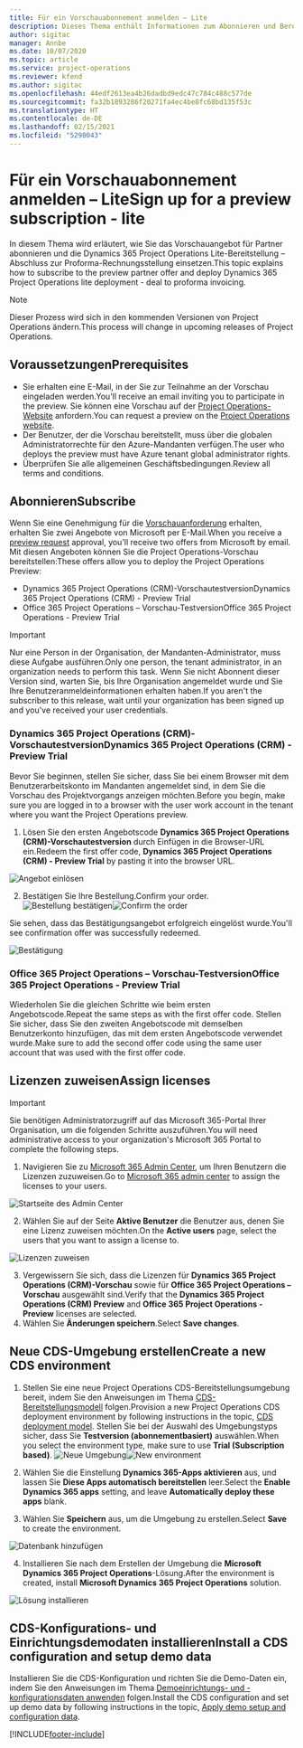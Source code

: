 ```yaml
---
title: Für ein Vorschauabonnement anmelden – Lite
description: Dieses Thema enthält Informationen zum Abonnieren und Bereitstellen der Project Operations Lite-Bereitstellung – Abschluss zur Proforma-Rechnungsstellung.
author: sigitac
manager: Annbe
ms.date: 10/07/2020
ms.topic: article
ms.service: project-operations
ms.reviewer: kfend
ms.author: sigitac
ms.openlocfilehash: 44edf2613ea4b26dadbd9edc47c784c488c577de
ms.sourcegitcommit: fa32b1893286f20271fa4ec4be8fc68bd135f53c
ms.translationtype: HT
ms.contentlocale: de-DE
ms.lasthandoff: 02/15/2021
ms.locfileid: "5290043"
---
```

# <a name="sign-up-for-a-preview-subscription---lite"></a><span data-ttu-id="909b2-103">Für ein Vorschauabonnement anmelden – Lite</span><span class="sxs-lookup"><span data-stu-id="909b2-103">Sign up for a preview subscription - lite</span></span> 

<span data-ttu-id="909b2-104">In diesem Thema wird erläutert, wie Sie das Vorschauangebot für Partner abonnieren und die Dynamics 365 Project Operations Lite-Bereitstellung – Abschluss zur Proforma-Rechnungsstellung einsetzen.</span><span class="sxs-lookup"><span data-stu-id="909b2-104">This topic explains how to subscribe to the preview partner offer and deploy Dynamics 365 Project Operations lite deployment - deal to proforma invoicing.</span></span>

> [!NOTE]
> <span data-ttu-id="909b2-105">Dieser Prozess wird sich in den kommenden Versionen von Project Operations ändern.</span><span class="sxs-lookup"><span data-stu-id="909b2-105">This process will change in upcoming releases of Project Operations.</span></span>

## <a name="prerequisites"></a><span data-ttu-id="909b2-106">Voraussetzungen</span><span class="sxs-lookup"><span data-stu-id="909b2-106">Prerequisites</span></span>

- <span data-ttu-id="909b2-107">Sie erhalten eine E-Mail, in der Sie zur Teilnahme an der Vorschau eingeladen werden.</span><span class="sxs-lookup"><span data-stu-id="909b2-107">You'll receive an email inviting you to participate in the preview.</span></span> <span data-ttu-id="909b2-108">Sie können eine Vorschau auf der [Project Operations-Website](https://dynamics.microsoft.com/en-us/project-operations/overview/) anfordern.</span><span class="sxs-lookup"><span data-stu-id="909b2-108">You can request a preview on the [Project Operations website](https://dynamics.microsoft.com/en-us/project-operations/overview/).</span></span>
- <span data-ttu-id="909b2-109">Der Benutzer, der die Vorschau bereitstellt, muss über die globalen Administratorrechte für den Azure-Mandanten verfügen.</span><span class="sxs-lookup"><span data-stu-id="909b2-109">The user who deploys the preview must have Azure tenant global administrator rights.</span></span>
- <span data-ttu-id="909b2-110">Überprüfen Sie alle allgemeinen Geschäftsbedingungen.</span><span class="sxs-lookup"><span data-stu-id="909b2-110">Review all terms and conditions.</span></span>

## <a name="subscribe"></a><span data-ttu-id="909b2-111">Abonnieren</span><span class="sxs-lookup"><span data-stu-id="909b2-111">Subscribe</span></span>

<span data-ttu-id="909b2-112">Wenn Sie eine Genehmigung für die [Vorschauanforderung](https://forms.office.com/FormsPro/Pages/ResponsePage.aspx?id=v4j5cvGGr0GRqy180BHbR56j8lZs0FdAvwT75_WNFyxUMkRDV1NYQU5TNjE2VjhKOVBUNVg2R0s1NC4u) erhalten, erhalten Sie zwei Angebote von Microsoft per E-Mail.</span><span class="sxs-lookup"><span data-stu-id="909b2-112">When you receive a [preview request](https://forms.office.com/FormsPro/Pages/ResponsePage.aspx?id=v4j5cvGGr0GRqy180BHbR56j8lZs0FdAvwT75_WNFyxUMkRDV1NYQU5TNjE2VjhKOVBUNVg2R0s1NC4u) approval, you'll receive two offers from Microsoft by email.</span></span> <span data-ttu-id="909b2-113">Mit diesen Angeboten können Sie die Project Operations-Vorschau bereitstellen:</span><span class="sxs-lookup"><span data-stu-id="909b2-113">These offers allow you to deploy the Project Operations Preview:</span></span>

- <span data-ttu-id="909b2-114">Dynamics 365 Project Operations (CRM)-Vorschautestversion</span><span class="sxs-lookup"><span data-stu-id="909b2-114">Dynamics 365 Project Operations (CRM) - Preview Trial</span></span>
- <span data-ttu-id="909b2-115">Office 365 Project Operations – Vorschau-Testversion</span><span class="sxs-lookup"><span data-stu-id="909b2-115">Office 365 Project Operations - Preview Trial</span></span>

> [!IMPORTANT]
> <span data-ttu-id="909b2-116">Nur eine Person in der Organisation, der Mandanten-Administrator, muss diese Aufgabe ausführen.</span><span class="sxs-lookup"><span data-stu-id="909b2-116">Only one person, the tenant administrator, in an organization needs to perform this task.</span></span> <span data-ttu-id="909b2-117">Wenn Sie nicht Abonnent dieser Version sind, warten Sie, bis Ihre Organisation angemeldet wurde und Sie Ihre Benutzeranmeldeinformationen erhalten haben.</span><span class="sxs-lookup"><span data-stu-id="909b2-117">If you aren't the subscriber to this release, wait until your organization has been signed up and you've received your user credentials.</span></span>

### <a name="dynamics-365-project-operations-crm---preview-trial"></a><span data-ttu-id="909b2-118">Dynamics 365 Project Operations (CRM)-Vorschautestversion</span><span class="sxs-lookup"><span data-stu-id="909b2-118">Dynamics 365 Project Operations (CRM) - Preview Trial</span></span> 

<span data-ttu-id="909b2-119">Bevor Sie beginnen, stellen Sie sicher, dass Sie bei einem Browser mit dem Benutzerarbeitskonto im Mandanten angemeldet sind, in dem Sie die Vorschau des Projektvorgangs anzeigen möchten.</span><span class="sxs-lookup"><span data-stu-id="909b2-119">Before you begin, make sure you are logged in to a browser with the user work account in the tenant where you want the Project Operations preview.</span></span>

1. <span data-ttu-id="909b2-120">Lösen Sie den ersten Angebotscode **Dynamics 365 Project Operations (CRM)-Vorschautestversion** durch Einfügen in die Browser-URL ein.</span><span class="sxs-lookup"><span data-stu-id="909b2-120">Redeem the first offer code, **Dynamics 365 Project Operations (CRM) - Preview Trial** by pasting it into the browser URL.</span></span>

![Angebot einlösen](./media/16RedeemFirstOfferNew.png)

2. <span data-ttu-id="909b2-122">Bestätigen Sie Ihre Bestellung.</span><span class="sxs-lookup"><span data-stu-id="909b2-122">Confirm your order.</span></span>
<span data-ttu-id="909b2-123">![Bestellung bestätigen](./media/17ConfirmOrderNew.png)</span><span class="sxs-lookup"><span data-stu-id="909b2-123">![Confirm the order](./media/17ConfirmOrderNew.png)</span></span>

<span data-ttu-id="909b2-124">Sie sehen, dass das Bestätigungsangebot erfolgreich eingelöst wurde.</span><span class="sxs-lookup"><span data-stu-id="909b2-124">You'll see confirmation offer was successfully redeemed.</span></span>

![Bestätigung](./media/18OrderConfirmationNew.png)

### <a name="office-365-project-operations---preview-trial"></a><span data-ttu-id="909b2-126">Office 365 Project Operations – Vorschau-Testversion</span><span class="sxs-lookup"><span data-stu-id="909b2-126">Office 365 Project Operations - Preview Trial</span></span>

<span data-ttu-id="909b2-127">Wiederholen Sie die gleichen Schritte wie beim ersten Angebotscode.</span><span class="sxs-lookup"><span data-stu-id="909b2-127">Repeat the same steps as with the first offer code.</span></span> <span data-ttu-id="909b2-128">Stellen Sie sicher, dass Sie den zweiten Angebotscode mit demselben Benutzerkonto hinzufügen, das mit dem ersten Angebotscode verwendet wurde.</span><span class="sxs-lookup"><span data-stu-id="909b2-128">Make sure to add the second offer code using the same user account that was used with the first offer code.</span></span>

## <a name="assign-licenses"></a><span data-ttu-id="909b2-129">Lizenzen zuweisen</span><span class="sxs-lookup"><span data-stu-id="909b2-129">Assign licenses</span></span>

> [!IMPORTANT]
> <span data-ttu-id="909b2-130">Sie benötigen Administratorzugriff auf das Microsoft 365-Portal Ihrer Organisation, um die folgenden Schritte auszuführen.</span><span class="sxs-lookup"><span data-stu-id="909b2-130">You will need administrative access to your organization's Microsoft 365 Portal to complete the following steps.</span></span>


1. <span data-ttu-id="909b2-131">Navigieren Sie zu [Microsoft 365 Admin Center](https://portal.office.com/), um Ihren Benutzern die Lizenzen zuzuweisen.</span><span class="sxs-lookup"><span data-stu-id="909b2-131">Go to [Microsoft 365 admin center](https://portal.office.com/) to assign the licenses to your users.</span></span>

![Startseite des Admin Center](./media/14AdminPortal.png)

2. <span data-ttu-id="909b2-133">Wählen Sie auf der Seite **Aktive Benutzer** die Benutzer aus, denen Sie eine Lizenz zuweisen möchten.</span><span class="sxs-lookup"><span data-stu-id="909b2-133">On the **Active users** page, select the users that you want to assign a license to.</span></span>

![Lizenzen zuweisen](./media/15AssignLicenses.png)

3. <span data-ttu-id="909b2-135">Vergewissern Sie sich, dass die Lizenzen für **Dynamics 365 Project Operations (CRM)-Vorschau** sowie für **Office 365 Project Operations – Vorschau** ausgewählt sind.</span><span class="sxs-lookup"><span data-stu-id="909b2-135">Verify that the **Dynamics 365 Project Operations (CRM) Preview** and **Office 365 Project Operations - Preview** licenses are selected.</span></span> 
4. <span data-ttu-id="909b2-136">Wählen Sie **Änderungen speichern**.</span><span class="sxs-lookup"><span data-stu-id="909b2-136">Select **Save changes**.</span></span>

## <a name="create-a-new-cds-environment"></a><span data-ttu-id="909b2-137">Neue CDS-Umgebung erstellen</span><span class="sxs-lookup"><span data-stu-id="909b2-137">Create a new CDS environment</span></span>

1. <span data-ttu-id="909b2-138">Stellen Sie eine neue Project Operations CDS-Bereitstellungsumgebung bereit, indem Sie den Anweisungen im Thema [CDS-Bereitstellungsmodell](lite-deployment.md) folgen.</span><span class="sxs-lookup"><span data-stu-id="909b2-138">Provision a new Project Operations CDS deployment environment by following instructions in the topic, [CDS deployment model](lite-deployment.md).</span></span> <span data-ttu-id="909b2-139">Stellen Sie bei der Auswahl des Umgebungstyps sicher, dass Sie **Testversion (abonnementbasiert)** auswählen.</span><span class="sxs-lookup"><span data-stu-id="909b2-139">When you select the environment type, make sure to use **Trial (Subscription based)**.</span></span>
<span data-ttu-id="909b2-140">![Neue Umgebung](./media/19CreateEnvironment.png)</span><span class="sxs-lookup"><span data-stu-id="909b2-140">![New environment](./media/19CreateEnvironment.png)</span></span>

2. <span data-ttu-id="909b2-141">Wählen Sie die Einstellung **Dynamics 365-Apps aktivieren** aus, und lassen Sie **Diese Apps automatisch bereitstellen** leer.</span><span class="sxs-lookup"><span data-stu-id="909b2-141">Select the **Enable Dynamics 365 apps** setting, and leave **Automatically deploy these apps** blank.</span></span>  
3. <span data-ttu-id="909b2-142">Wählen Sie **Speichern** aus, um die Umgebung zu erstellen.</span><span class="sxs-lookup"><span data-stu-id="909b2-142">Select **Save** to create the environment.</span></span>

![Datenbank hinzufügen](./media/20CreateEnvironment1.png)

4. <span data-ttu-id="909b2-144">Installieren Sie nach dem Erstellen der Umgebung die **Microsoft Dynamics 365 Project Operations**-Lösung.</span><span class="sxs-lookup"><span data-stu-id="909b2-144">After the environment is created, install **Microsoft Dynamics 365 Project Operations** solution.</span></span> 

![Lösung installieren](./media/21InstallSolution.png)

## <a name="install-a-cds-configuration-and-setup-demo-data"></a><span data-ttu-id="909b2-146">CDS-Konfigurations- und Einrichtungsdemodaten installieren</span><span class="sxs-lookup"><span data-stu-id="909b2-146">Install a CDS configuration and setup demo data</span></span>

<span data-ttu-id="909b2-147">Installieren Sie die CDS-Konfiguration und richten Sie die Demo-Daten ein, indem Sie den Anweisungen im Thema [Demoeinrichtungs- und -konfigurationsdaten anwenden](lite-apply-demo-setup-config-data.md) folgen.</span><span class="sxs-lookup"><span data-stu-id="909b2-147">Install the CDS configuration and set up demo data by following instructions in the topic, [Apply demo setup and configuration data](lite-apply-demo-setup-config-data.md).</span></span>


[!INCLUDE[footer-include](../includes/footer-banner.md)]
